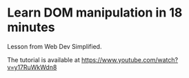 # Learn DOM manipulation in 18 minutes

Lesson from Web Dev Simplified.

The tutorial is available at https://www.youtube.com/watch?v=y17RuWkWdn8
